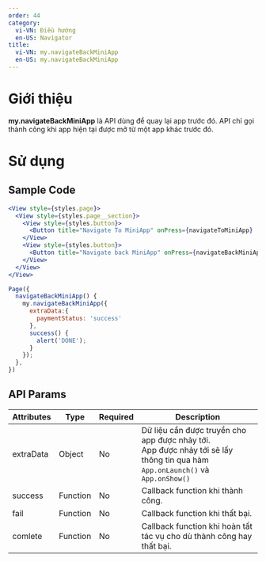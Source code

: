 ```yaml
---
order: 44
category:
  vi-VN: Điều hướng
  en-US: Navigator
title: 
  vi-VN: my.navigateBackMiniApp
  en-US: my.navigateBackMiniApp
---
```


# Giới thiệu

**my.navigateBackMiniApp** là API dùng để quay lại app trước đó. API chỉ gọi thành công khi app hiện tại được mở từ một app khác trước đó.

# Sử dụng

## Sample Code

```jsx
<View style={styles.page}>
  <View style={styles.page__section}>
    <View style={styles.button}>
      <Button title="Navigate To MiniApp" onPress={navigateToMiniApp}  />
    </View>
    <View style={styles.button}>
      <Button title="Navigate back MiniApp" onPress={navigateBackMiniApp}  />
    </View>
  </View>
</View>
```

```js
Page({
  navigateBackMiniApp() {
    my.navigateBackMiniApp({
      extraData:{
        paymentStatus: 'success'
      },
      success() {
        alert('DONE');
      }
    });
  },
})
```

## API Params

| Attributes | Type     | Required | Description                                                           |
| ---------- | -------- | -------- | --------------------------------------------------------------------- |
| extraData    | Object | No       | Dữ liệu cần được truyền cho app được nhảy tới.<br> App được nhảy tới sẽ lấy thông tin qua hàm `App.onLaunch()` và `App.onShow()`                                     |
| success    | Function | No       | Callback function khi thành công.                                     |
| fail       | Function | No       | Callback function khi thất bại.                                       |
| comlete    | Function | No       | Callback function khi hoàn tất tác vụ cho dù thành công hay thất bại. |

